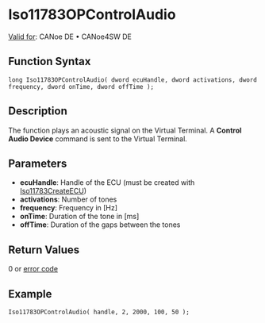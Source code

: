 # Iso11783OPControlAudio

[Valid for](../../../../Shared/FeatureAvailability.md):  CANoe DE • CANoe4SW DE

## Function Syntax

```
long Iso11783OPControlAudio( dword ecuHandle, dword activations, dword frequency, dword onTime, dword offTime );
```

## Description

The function plays an acoustic signal on the Virtual Terminal. A **Control Audio Device** command is sent to the Virtual Terminal.

## Parameters

- **ecuHandle**: Handle of the ECU (must be created with [Iso11783CreateECU](CAPLfunctionIso11783CreateECU.md))
- **activations**: Number of tones
- **frequency**: Frequency in [Hz]
- **onTime**: Duration of the tone in [ms]
- **offTime**: Duration of the gaps between the tones

## Return Values

0 or [error code](../CAPLfunctionsISONLErrorCodes.md)

## Example

```plaintext
Iso11783OPControlAudio( handle, 2, 2000, 100, 50 );
```
